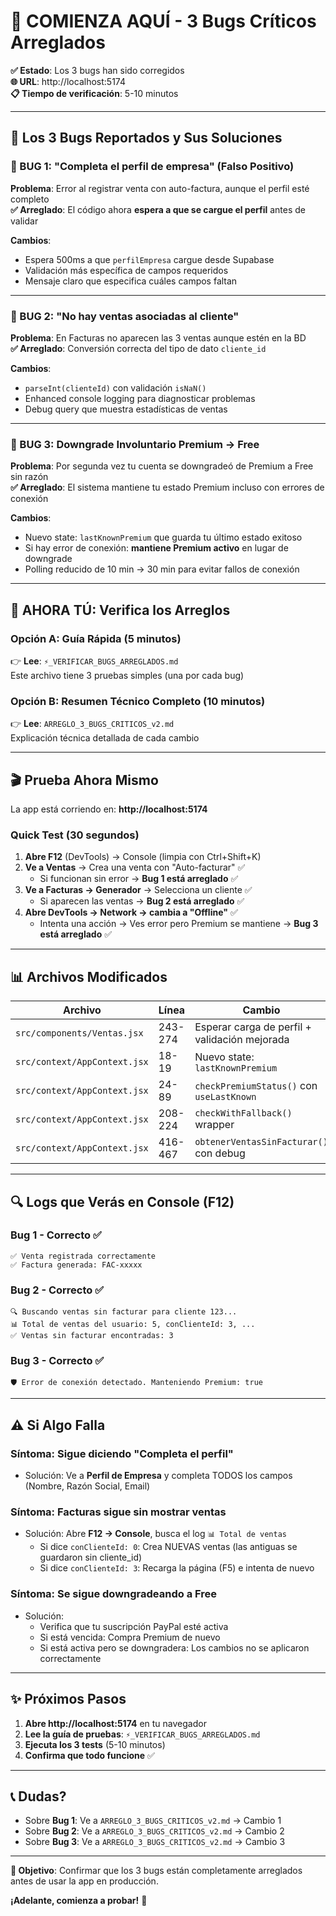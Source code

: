 # 🎯 COMIENZA AQUÍ - 3 Bugs Críticos Arreglados

**✅ Estado**: Los 3 bugs han sido corregidos  
**🌐 URL**: http://localhost:5174  
**📋 Tiempo de verificación**: 5-10 minutos

---

## 📍 Los 3 Bugs Reportados y Sus Soluciones

### 🐛 BUG 1: "Completa el perfil de empresa" (Falso Positivo)
**Problema**: Error al registrar venta con auto-factura, aunque el perfil esté completo  
**✅ Arreglado**: El código ahora **espera a que se cargue el perfil** antes de validar

**Cambios**:
- Espera 500ms a que `perfilEmpresa` cargue desde Supabase
- Validación más específica de campos requeridos
- Mensaje claro que especifica cuáles campos faltan

---

### 🐛 BUG 2: "No hay ventas asociadas al cliente"
**Problema**: En Facturas no aparecen las 3 ventas aunque estén en la BD  
**✅ Arreglado**: Conversión correcta del tipo de dato `cliente_id`

**Cambios**:
- `parseInt(clienteId)` con validación `isNaN()`
- Enhanced console logging para diagnosticar problemas
- Debug query que muestra estadísticas de ventas

---

### 🐛 BUG 3: Downgrade Involuntario Premium → Free
**Problema**: Por segunda vez tu cuenta se downgradeó de Premium a Free sin razón  
**✅ Arreglado**: El sistema mantiene tu estado Premium incluso con errores de conexión

**Cambios**:
- Nuevo state: `lastKnownPremium` que guarda tu último estado exitoso
- Si hay error de conexión: **mantiene Premium activo** en lugar de downgrade
- Polling reducido de 10 min → 30 min para evitar fallos de conexión

---

## 🚀 AHORA TÚ: Verifica los Arreglos

### Opción A: Guía Rápida (5 minutos)
👉 **Lee**: `⚡_VERIFICAR_BUGS_ARREGLADOS.md`  
Este archivo tiene 3 pruebas simples (una por cada bug)

### Opción B: Resumen Técnico Completo (10 minutos)
👉 **Lee**: `ARREGLO_3_BUGS_CRITICOS_v2.md`  
Explicación técnica detallada de cada cambio

---

## 🎬 Prueba Ahora Mismo

La app está corriendo en: **http://localhost:5174**

### Quick Test (30 segundos)
1. **Abre F12** (DevTools) → Console (limpia con Ctrl+Shift+K)
2. **Ve a Ventas** → Crea una venta con "Auto-facturar" ✅
   - Si funcionan sin error → **Bug 1 está arreglado** ✅
3. **Ve a Facturas → Generador** → Selecciona un cliente ✅
   - Si aparecen las ventas → **Bug 2 está arreglado** ✅
4. **Abre DevTools → Network → cambia a "Offline"** ✅
   - Intenta una acción → Ves error pero Premium se mantiene → **Bug 3 está arreglado** ✅

---

## 📊 Archivos Modificados

| Archivo | Línea | Cambio |
|---------|-------|--------|
| `src/components/Ventas.jsx` | 243-274 | Esperar carga de perfil + validación mejorada |
| `src/context/AppContext.jsx` | 18-19 | Nuevo state: `lastKnownPremium` |
| `src/context/AppContext.jsx` | 24-89 | `checkPremiumStatus()` con `useLastKnown` |
| `src/context/AppContext.jsx` | 208-224 | `checkWithFallback()` wrapper |
| `src/context/AppContext.jsx` | 416-467 | `obtenerVentasSinFacturar()` con debug |

---

## 🔍 Logs que Verás en Console (F12)

### Bug 1 - Correcto ✅
```
✅ Venta registrada correctamente
✅ Factura generada: FAC-xxxxx
```

### Bug 2 - Correcto ✅
```
🔍 Buscando ventas sin facturar para cliente 123...
📊 Total de ventas del usuario: 5, conClienteId: 3, ...
✅ Ventas sin facturar encontradas: 3
```

### Bug 3 - Correcto ✅
```
🛡️ Error de conexión detectado. Manteniendo Premium: true
```

---

## ⚠️ Si Algo Falla

### Síntoma: Sigue diciendo "Completa el perfil"
- Solución: Ve a **Perfil de Empresa** y completa TODOS los campos (Nombre, Razón Social, Email)

### Síntoma: Facturas sigue sin mostrar ventas
- Solución: Abre **F12 → Console**, busca el log `📊 Total de ventas`
  - Si dice `conClienteId: 0`: Crea NUEVAS ventas (las antiguas se guardaron sin cliente_id)
  - Si dice `conClienteId: 3`: Recarga la página (F5) e intenta de nuevo

### Síntoma: Se sigue downgradeando a Free
- Solución: 
  - Verifica que tu suscripción PayPal esté activa
  - Si está vencida: Compra Premium de nuevo
  - Si está activa pero se downgradera: Los cambios no se aplicaron correctamente

---

## ✨ Próximos Pasos

1. **Abre http://localhost:5174** en tu navegador
2. **Lee la guía de pruebas**: `⚡_VERIFICAR_BUGS_ARREGLADOS.md`
3. **Ejecuta los 3 tests** (5-10 minutos)
4. **Confirma que todo funcione** ✅

---

## 📞 Dudas?

- Sobre **Bug 1**: Ve a `ARREGLO_3_BUGS_CRITICOS_v2.md` → Cambio 1
- Sobre **Bug 2**: Ve a `ARREGLO_3_BUGS_CRITICOS_v2.md` → Cambio 2
- Sobre **Bug 3**: Ve a `ARREGLO_3_BUGS_CRITICOS_v2.md` → Cambio 3

---

**🎯 Objetivo**: Confirmar que los 3 bugs están completamente arreglados antes de usar la app en producción.

**¡Adelante, comienza a probar!** 🚀